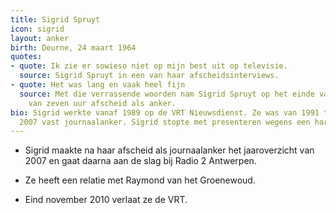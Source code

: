 ```yaml
---
title: Sigrid Spruyt
icon: sigrid
layout: anker
birth: Deurne, 24 maart 1964
quotes:
- quote: Ik zie er sowieso niet op mijn best uit op televisie.
  source: Sigrid Spruyt in een van haar afscheidsinterviews.
- quote: Het was lang en vaak heel fijn
  source: Met die verrassende woorden nam Sigrid Spruyt op het einde van Het Journaal
    van zeven uur afscheid als anker.
bio: Sigrid werkte vanaf 1989 op de VRT Nieuwsdienst. Ze was van 1991 tot 26 oktober
  2007 vast journaalanker. Sigrid stopte met presenteren wegens een hardnekkige schminkallergie.
---
```


* Sigrid maakte na haar afscheid als journaalanker het jaaroverzicht van 2007 en gaat daarna aan de slag bij Radio 2 Antwerpen.

* Ze heeft een relatie met Raymond van het Groenewoud.

* Eind november 2010 verlaat ze de VRT.
